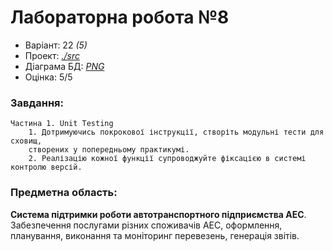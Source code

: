 # Лабораторна робота №8

- Варіант: 22 *(5)*
- Проект: [*./src*](./src/)
- Діаграма БД: [*PNG*](./src/Database/Diagrams/DB-Diagram.png)
- Оцінка: 5/5

### Завдання:
    Частина 1. Unit Testing
        1. Дотримуючись покрокової інструкції, створіть модульні тести для сховищ, 
        створених у попередньому практикумі.
        2. Реалізацію кожної функції супроводжуйте фіксацією в системі контролю версій.

### Предметна область:
**Система підтримки роботи автотранспортного підприємства АЕС**. <br>
Забезпечення послугами різних споживачів АЕС, оформлення, планування, виконання та моніторинг перевезень, генерація звітів.